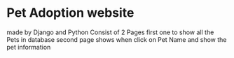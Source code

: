 # Pet Adoption website

made by Django and Python
Consist of 2 Pages first one to show all the Pets in database 
second page shows when click on Pet Name and show the pet information
